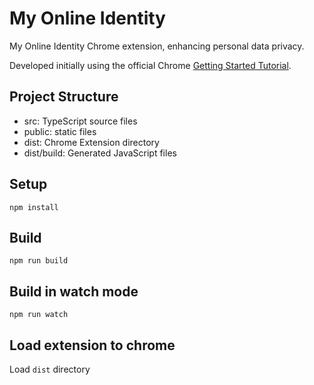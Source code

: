# My Online Identity

My Online Identity Chrome extension, enhancing personal data privacy.

Developed initially using the official Chrome [Getting Started Tutorial](https://developer.chrome.com/extensions/getstarted).

## Project Structure

- src: TypeScript source files
- public: static files
- dist: Chrome Extension directory
- dist/build: Generated JavaScript files

## Setup

```
npm install
```

## Build

```
npm run build
```

## Build in watch mode

```
npm run watch
```

## Load extension to chrome

Load `dist` directory
